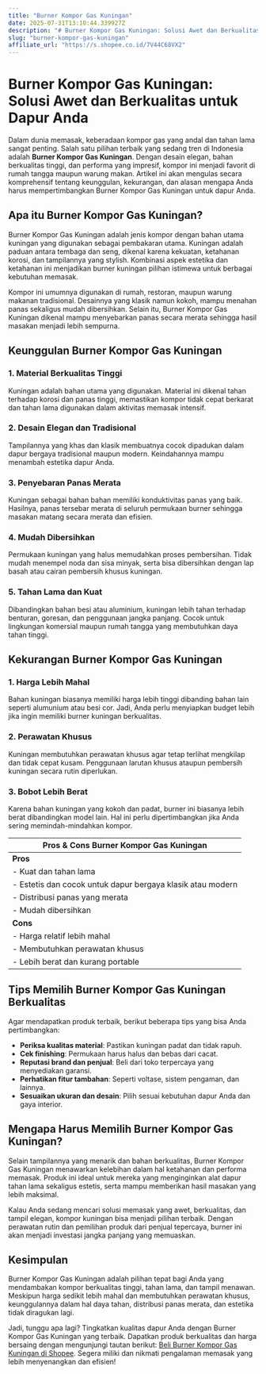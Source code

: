 ```yaml
---
title: "Burner Kompor Gas Kuningan"
date: 2025-07-31T13:10:44.339927Z
description: "# Burner Kompor Gas Kuningan: Solusi Awet dan Berkualitas untuk Dapur Anda..."
slug: "burner-kompor-gas-kuningan"
affiliate_url: "https://s.shopee.co.id/7V44C68VX2"
---
```

# Burner Kompor Gas Kuningan: Solusi Awet dan Berkualitas untuk Dapur Anda

Dalam dunia memasak, keberadaan kompor gas yang andal dan tahan lama sangat penting. Salah satu pilihan terbaik yang sedang tren di Indonesia adalah **Burner Kompor Gas Kuningan**. Dengan desain elegan, bahan berkualitas tinggi, dan performa yang impresif, kompor ini menjadi favorit di rumah tangga maupun warung makan. Artikel ini akan mengulas secara komprehensif tentang keunggulan, kekurangan, dan alasan mengapa Anda harus mempertimbangkan Burner Kompor Gas Kuningan untuk dapur Anda.

## Apa itu Burner Kompor Gas Kuningan?

Burner Kompor Gas Kuningan adalah jenis kompor dengan bahan utama kuningan yang digunakan sebagai pembakaran utama. Kuningan adalah paduan antara tembaga dan seng, dikenal karena kekuatan, ketahanan korosi, dan tampilannya yang stylish. Kombinasi aspek estetika dan ketahanan ini menjadikan burner kuningan pilihan istimewa untuk berbagai kebutuhan memasak.

Kompor ini umumnya digunakan di rumah, restoran, maupun warung makanan tradisional. Desainnya yang klasik namun kokoh, mampu menahan panas sekaligus mudah dibersihkan. Selain itu, Burner Kompor Gas Kuningan dikenal mampu menyebarkan panas secara merata sehingga hasil masakan menjadi lebih sempurna.

## Keunggulan Burner Kompor Gas Kuningan

### 1. Material Berkualitas Tinggi

Kuningan adalah bahan utama yang digunakan. Material ini dikenal tahan terhadap korosi dan panas tinggi, memastikan kompor tidak cepat berkarat dan tahan lama digunakan dalam aktivitas memasak intensif.

### 2. Desain Elegan dan Tradisional

Tampilannya yang khas dan klasik membuatnya cocok dipadukan dalam dapur bergaya tradisional maupun modern. Keindahannya mampu menambah estetika dapur Anda.

### 3. Penyebaran Panas Merata

Kuningan sebagai bahan bahan memiliki konduktivitas panas yang baik. Hasilnya, panas tersebar merata di seluruh permukaan burner sehingga masakan matang secara merata dan efisien.

### 4. Mudah Dibersihkan

Permukaan kuningan yang halus memudahkan proses pembersihan. Tidak mudah menempel noda dan sisa minyak, serta bisa dibersihkan dengan lap basah atau cairan pembersih khusus kuningan.

### 5. Tahan Lama dan Kuat

Dibandingkan bahan besi atau aluminium, kuningan lebih tahan terhadap benturan, goresan, dan penggunaan jangka panjang. Cocok untuk lingkungan komersial maupun rumah tangga yang membutuhkan daya tahan tinggi.

## Kekurangan Burner Kompor Gas Kuningan

### 1. Harga Lebih Mahal

Bahan kuningan biasanya memiliki harga lebih tinggi dibanding bahan lain seperti alumunium atau besi cor. Jadi, Anda perlu menyiapkan budget lebih jika ingin memiliki burner kuningan berkualitas.

### 2. Perawatan Khusus

Kuningan membutuhkan perawatan khusus agar tetap terlihat mengkilap dan tidak cepat kusam. Penggunaan larutan khusus ataupun pembersih kuningan secara rutin diperlukan.

### 3. Bobot Lebih Berat

Karena bahan kuningan yang kokoh dan padat, burner ini biasanya lebih berat dibandingkan model lain. Hal ini perlu dipertimbangkan jika Anda sering memindah-mindahkan kompor.

| **Pros & Cons Burner Kompor Gas Kuningan**                  |
|--------------------------------------------------------------|
| **Pros**                                                   |
| - Kuat dan tahan lama                                       |
| - Estetis dan cocok untuk dapur bergaya klasik atau modern  |
| - Distribusi panas yang merata                              |
| - Mudah dibersihkan                                         |
| **Cons**                                                   |
| - Harga relatif lebih mahal                                |
| - Membutuhkan perawatan khusus                              |
| - Lebih berat dan kurang portable                           |

## Tips Memilih Burner Kompor Gas Kuningan Berkualitas

Agar mendapatkan produk terbaik, berikut beberapa tips yang bisa Anda pertimbangkan:

- **Periksa kualitas material**: Pastikan kuningan padat dan tidak rapuh.
- **Cek finishing**: Permukaan harus halus dan bebas dari cacat.
- **Reputasi brand dan penjual**: Beli dari toko terpercaya yang menyediakan garansi.
- **Perhatikan fitur tambahan**: Seperti voltase, sistem pengaman, dan lainnya.
- **Sesuaikan ukuran dan desain**: Pilih sesuai kebutuhan dapur Anda dan gaya interior.

## Mengapa Harus Memilih Burner Kompor Gas Kuningan?

Selain tampilannya yang menarik dan bahan berkualitas, Burner Kompor Gas Kuningan menawarkan kelebihan dalam hal ketahanan dan performa memasak. Produk ini ideal untuk mereka yang menginginkan alat dapur tahan lama sekaligus estetis, serta mampu memberikan hasil masakan yang lebih maksimal.

Kalau Anda sedang mencari solusi memasak yang awet, berkualitas, dan tampil elegan, kompor kuningan bisa menjadi pilihan terbaik. Dengan perawatan rutin dan pemilihan produk dari penjual tepercaya, burner ini akan menjadi investasi jangka panjang yang memuaskan.

## Kesimpulan

Burner Kompor Gas Kuningan adalah pilihan tepat bagi Anda yang mendambakan kompor berkualitas tinggi, tahan lama, dan tampil menawan. Meskipun harga sedikit lebih mahal dan membutuhkan perawatan khusus, keunggulannya dalam hal daya tahan, distribusi panas merata, dan estetika tidak diragukan lagi.

Jadi, tunggu apa lagi? Tingkatkan kualitas dapur Anda dengan Burner Kompor Gas Kuningan yang terbaik. Dapatkan produk berkualitas dan harga bersaing dengan mengunjungi tautan berikut: [Beli Burner Kompor Gas Kuningan di Shopee](https://s.shopee.co.id/7V44C68VX2). Segera miliki dan nikmati pengalaman memasak yang lebih menyenangkan dan efisien!